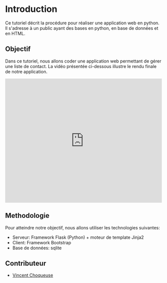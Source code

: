 # Introduction

Ce tutoriel décrit la procédure pour réaliser une application web en python. Il s'adresse à un public ayant des bases en python, en base de données et en HTML.

## Objectif

Dans ce tutoriel, nous allons coder une application web permettant de gérer une liste de contact. 
La vidéo présentée ci-dessous illustre le rendu finale de notre application.

<iframe width="100%" height="400" src="https://www.youtube.com/embed/3TWU1YbLeGA?rel=0" frameborder="0" allowfullscreen></iframe>



## Methodologie

Pour atteindre notre objectif, nous allons utiliser les technologies suivantes:
* Serveur: Framework Flask (Python) + moteur de template Jinja2 
* Client: Framework Bootstrap
* Base de données: sqlite


## Contributeur

* [Vincent Choqueuse](https://www.v-choqueuse.com)





